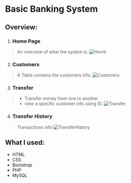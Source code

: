 # Basic Banking System
 ## Overview:
  1. ### Home Page
   > An overview of what the system is.
   ![Home](https://user-images.githubusercontent.com/78312680/208903964-7c5d4e14-ffee-4a21-b7b3-c7b6fa402c12.jpeg)
 2. ### Customers
   > A Table contains the customers info.
   ![Customers](https://user-images.githubusercontent.com/78312680/208904538-58f85de5-130a-4beb-9442-11bf65626a42.jpeg)

 3. ### Transfer
   > * Transfer money from one to another.
   > * view a specific customer info using ID.
   ![Transfer](https://user-images.githubusercontent.com/78312680/208904646-849af737-706c-424a-818a-60cb89a9f017.jpeg)

 4. ### Transfer History
   > Transactions info 
   ![TransferHistory](https://user-images.githubusercontent.com/78312680/208904719-1eb2e9cc-54e6-4845-97db-1f93ff207c81.jpeg)
   
   ## What I used:
   * HTML
   * CSS
   * Bootstrap
   * PHP
   * MySQL

 
